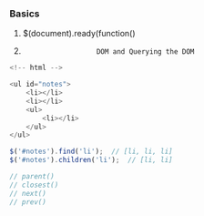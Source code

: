 ###  Basics
1. $(document).ready(function()
2.						 DOM and Querying the DOM


```javascript
<!-- html -->

<ul id="notes">
	<li></li>
	<li></li>
	<ul>
		<li></li>
	</ul>
</ul>

$('#notes').find('li');  // [li, li, li]
$('#notes').children('li');  // [li, li]

// parent()
// closest()
// next()
// prev()


```